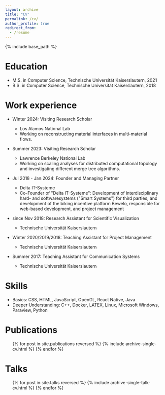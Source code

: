```yaml
---
layout: archive
title: "CV"
permalink: /cv/
author_profile: true
redirect_from:
  - /resume
---
```


{% include base_path %}

Education
======
* M.S. in Computer Science, Technische Universität Kaiserslautern, 2021
* B.S. in Computer Science, Technische Universität Kaiserslautern, 2018

Work experience
======
* Winter 2024: Visiting Research Scholar
  * Los Alamos National Lab
  * Working on reconstructing material interfaces in multi-material flows.

* Summer 2023: Visiting Research Scholar
  * Lawrence Berkeley National Lab
  * Working on scaling analyses for distributed computational topology and investigating different merge tree algorithms.

* Jul 2018 - Jan 2024: Founder and Managing Partner
  * Delta IT-Systeme
  * Co-Founder of "Delta IT-Systeme": Development of interdisciplinary hard- and softwaresystems ("Smart Systems") for third parties, and development of the biking incentive platform Bewelo, responsible for web-based development, and project management

* since Nov 2018: Research Assistant for Scientific Visualization
  * Technische Universität Kaiserslautern

* Winter 2020/2019/2018: Teaching Assistant for Project Management
  * Technische Universität Kaiserslautern

* Summer 2017: Teaching Assistant for Communication Systems
  * Technische Universität Kaiserslautern

Skills
======
* Basics: CSS, HTML, JavaScript, OpenGL, React Native, Java
* Deeper Understanding: C++, Docker, LATEX, Linux, Microsoft Windows, Paraview, Python

Publications
======
  <ul>{% for post in site.publications reversed %}
    {% include archive-single-cv.html %}
  {% endfor %}</ul>

Talks
======
  <ul>{% for post in site.talks reversed %}
    {% include archive-single-talk-cv.html  %}
  {% endfor %}</ul>

<!--- Teaching
======
  <ul>{% for post in site.teaching reversed %}
    {% include archive-single-cv.html %}
  {% endfor %}</ul> --->
